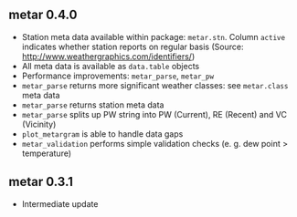 ## metar 0.4.0

* Station meta data available within package: `metar.stn`. Column `active` indicates whether station reports on regular basis (Source: http://www.weathergraphics.com/identifiers/)
* All meta data is available as `data.table` objects
* Performance improvements: `metar_parse`, `metar_pw`
* `metar_parse` returns more significant weather classes: see `metar.class` meta data
* `metar_parse` returns station meta data
* `metar_parse` splits up PW string into PW (Current), RE (Recent) and VC (Vicinity)
* `plot_metargram` is able to handle data gaps
* `metar_validation` performs simple validation checks (e. g. dew point > temperature) 

## metar 0.3.1
* Intermediate update

